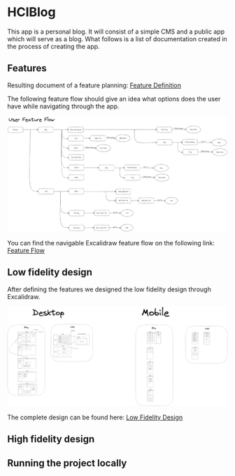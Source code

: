 # HCIBlog

This app is a personal blog. It will consist of a simple CMS and a public app which will serve as a blog.
What follows is a list of documentation created in the process of creating the app.

## Features

Resulting document of a feature planning: [Feature Definition](https://docs.google.com/document/d/1oP6uhsQpW26tulFPwT0G2CROAvSM1v0j-ab-uAB3Wg8/edit?usp=sharing)

The following feature flow should give an idea what options does the user have while navigating through the app.

![Feature Flow](./blobs/featureflow.png)

You can find the navigable Excalidraw feature flow on the following link: [Feature Flow](https://excalidraw.com/#json=tP4zEvAsk5tNIshO0zgc_,37spSGQ2mJX1P_KI6yHR6w)

## Low fidelity design

After defining the features we designed the low fidelity design through Excalidraw.

![Low Fidelity](./blobs/LowFidelity.png)

The complete design can be found here: [Low Fidelity Design](https://excalidraw.com/#json=JlYj6othp-i-WbcYVbgJi,Ns_0vlF5PeKeLlgKxxXevw)

## High fidelity design

## Running the project locally
